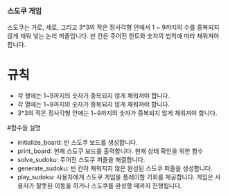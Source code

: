 ### 스도쿠 게임 
스도쿠는 가로, 세로, 그리고 3*3의 작은 정사각형 안에서 1 ~ 9까지의 수를 중복되지 않게 채워 넣는 논리 퍼즐입니다. 빈 칸은 주어진 힌트와 숫자의 법칙에 따라 채워져야 합니다. 

# 규칙 
- 각 행에는 1~9까지의 숫자가 중복되지 않게 채워져야 합니다.
- 각 열에는 1~9까지의 숫자가 중복되지 않게 채워져야 합니다.
- 3*3의 작은 정사각형 안에는 1~9까지의 숫자가 중복되지 않게 채워져야 합니다.

#함수들 설명
- initialize_board: 빈 스도쿠 보드를 생성합니다.
- print_board: 현재 스도쿠 보드를 출력합니다. 현재 상태 확인을 위한 함수
- solve_sudoku: 주어진 스도쿠 퍼즐을 해결합니다.
- generate_sudoku: 빈 칸이 채워지지 않은 완성된 스도쿠 퍼즐을 생성합니다.
- play_sudoku: 사용자에게 스도쿠 게임을 플레이할 기회를 제공합니다. 게임은 사용자가 잘못된 이동을 하거나 스도쿠를 완성할 때까지 진행됩니다.
